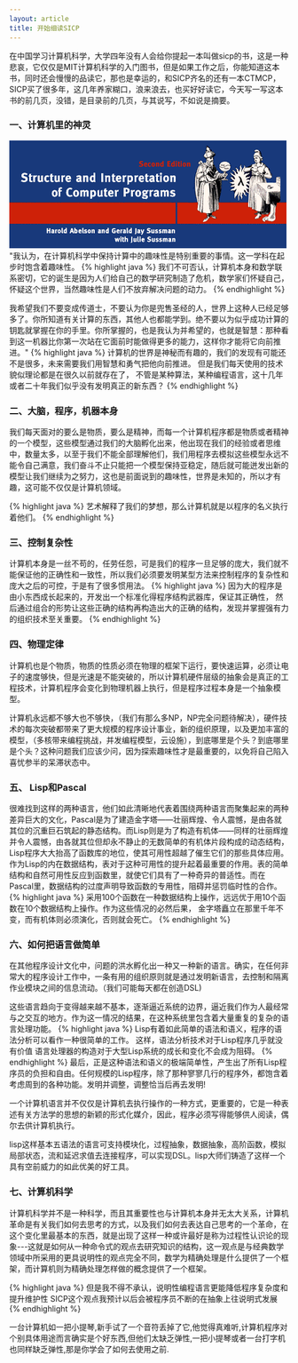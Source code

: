 ```yaml
---
layout: article
title: 开始细读SICP
---
```

在中国学习计算机科学，大学四年没有人会给你提起一本叫做sicp的书，这是一种悲哀，它仅仅是MIT计算机科学的入门图书，但是如果工作之后，你能知道这本书，同时还会慢慢的品读它，那也是幸运的，和SICP齐名的还有一本CTMCP，SICP买了很多年，这几年养家糊口，浪来浪去，也买好好读它，今天写一写这本书的前几页，没错，是目录前的几页，与其说写，不如说是摘要。

### 一、计算机里的神灵
![计算机程序构造与解释](/images/sicp.gif)
"我认为，在计算机科学中保持计算中的趣味性是特别重要的事情。这一学科在起步时饱含着趣味性。
{% highlight java %}
我们不可否认，计算机本身和数学联系密切，它的诞生是因为人们给自己的数学研究制造了危机，数学家们怀疑自己，
怀疑这个世界，当然趣味性是人们不放弃解决问题的动力。
{% endhighlight %}

我希望我们不要变成传道士，不要认为你是兜售圣经的人，世界上这种人已经足够多了。你所知道有关计算的东西，其他人也都能学到。绝不要以为似乎成功计算的钥匙就掌握在你的手里。你所掌握的，也是我认为并希望的，也就是智慧：那种看到这一机器比你第一次站在它面前时能做得更多的能力，这样你才能将它向前推进。"
{% highlight java %}
计算机的世界是神秘而有趣的，我们的发现有可能还不是很多，未来需要我们用智慧和勇气把他向前推进。
但是我们每天使用的技术貌似理论都是在很久以前就存在了，
不管是某种算法，某种编程语言，这十几年或者二十年我们似乎没有发明真正的新东西？
{% endhighlight %}



### 二、大脑，程序，机器本身
我们每天面对的要么是物质，要么是精神，而每一个计算机程序都是物质或者精神的一个模型，这些模型通过我们的大脑孵化出来，他出现在我们的经验或者思维中，数量太多，以至于我们不能全部理解他们，我们用程序去模拟这些模型永远不能令自己满意，我们奋斗不止只能把一个模型保持亚稳定，随后就可能迸发出新的模型让我们继续为之努力，这也是前面说到的趣味性，世界是未知的，所以才有趣，这可能不仅仅是计算机领域。

{% highlight java %}
艺术解释了我们的梦想，那么计算机就是以程序的名义执行着他们。
{% endhighlight %}


### 三、控制复杂性
计算机本身是一丝不苟的，任劳任怨，可是我们的程序一旦足够的庞大，我们就不能保证他的正确性和一致性，所以我们必须要发明某型方法来控制程序的复杂性和庞大之后的可控，于是有了很多惯用法。
{% highlight java %}
因为大的程序是由小东西成长起来的，开发出一个标准化得程序结构武器库，保证其正确性，
然后通过组合的形势让这些正确的结构再构造出大的正确的结构，发现并掌握强有力的组织技术至关重要。
{% endhighlight %}

### 四、物理定律
计算机也是个物质，物质的性质必须在物理的框架下运行，要快速运算，必须让电子的速度够快，但是光速是不能突破的，所以计算机硬件层级的抽象会是真正的工程技术，计算机程序会变化到物理机器上执行，但是程序过程本身是一个抽象模型。

计算机永远都不够大也不够快，（我们有那么多NP，NP完全问题待解决），硬件技术的每次突破都带来了更大规模的程序设计事业，新的组织原理，以及更加丰富的模型，（多核带来编程挑战，并发编程模型，云设施），到底哪里是个头？到底哪里是个头？这种问题我们应该少问，因为探索趣味性才是最重要的，以免将自己陷入喜忧参半的呆滞状态中。

### 五、 Lisp和Pascal
很难找到这样的两种语言，他们如此清晰地代表着围绕两种语言而聚集起来的两种差异巨大的文化，Pascal是为了建造金字塔——壮丽辉煌、令人震憾，是由各就其位的沉重巨石筑起的静态结构。而Lisp则是为了构造有机体——同样的壮丽辉煌并令人震憾，由各就其位但却永不静止的无数简单的有机体片段构成的动态结构，Lisp程序大大抬高了函数库的地位，使其可用性超越了催生它们的那些具体应用。作为Lisp的内在数据结构，表对于这种可用性的提升起着最重要的作用。表的简单结构和自然可用性反应到函数里，就使它们具有了一种奇异的普适性。而在Pascal里，数据结构的过度声明导致函数的专用性，阻碍并惩罚临时性的合作。
{% highlight java %}
采用100个函数在一种数据结构上操作，远远优于用10个函数在10个数据结构上操作。作为这些情况的必然后果，
金字塔矗立在那里千年不变，而有机体则必须演化，否则就会死亡。
{% endhighlight %}

### 六、如何把语言做简单
在其他程序设计文化中，问题的洪水孵化出一种又一种新的语言。确实，在任何非常大的程序设计工作中，一条有用的组织原则就是通过发明新语言，去控制和隔离作业模块之间的信息流动。（我们可能每天都在创造DSL)

这些语言趋向于变得越来越不基本，逐渐逼近系统的边界，逼近我们作为人最经常与之交互的地方。作为这一情况的结果，在这种系统里包含着大量重复的复杂的语言处理功能。
{% highlight java %}
Lisp有着如此简单的语法和语义，程序的语法分析可以看作一种很简单的工作。
这样，语法分析技术对于Lisp程序几乎就没有价值
语言处理器的构造对于大型Lisp系统的成长和变化不会成为阻碍。
{% endhighlight %}
最后，正是这种语法和语义的极端简单性，产生出了所有Lisp程序员的负担和自由。任何规模的Lisp程序，除了那种寥寥几行的程序外，都饱含着考虑周到的各种功能。发明并调整，调整恰当后再去发明!

一个计算机语言并不仅仅是计算机去执行操作的一种方式，更重要的，它是一种表述有关方法学的思想的新颖的形式化媒介，因此，程序必须写得能够供人阅读，偶尔去供计算机执行。

lisp这样基本五语法的语言可支持模块化，过程抽象，数据抽象，高阶函数，模拟局部状态，流和延迟求值去连接程序，可以实现DSL。lisp大师们铸造了这样一个具有空前威力的如此优美的好工具。

### 七、计算机科学
计算机科学并不是一种科学，而且其重要性也与计算机本身并无太大关系，计算机革命是有关我们如何去思考的方式，以及我们如何去表达自己思考的一个革命，在这个变化里最基本的东西，就是出现了这样一种或许最好是称为过程性认识论的现象---这就是如何从一种命令式的观点去研究知识的结构，这一观点是与经典数学领域中所采用的更具说明性的观点完全不同，数学为精确处理是什么提供了一个框架，而计算机则为精确处理怎样做的概念提供了一个框架。

{% highlight java %}
但是我不得不承认，说明性编程语言更能降低程序复杂度和提升维护性
SICP这个观点我预计以后会被程序员不断的在抽象上往说明式发展
{% endhighlight %}

一台计算机如一把小提琴,新手试了一个音符丢掉了它,他觉得真难听,计算机程序对个别具体用途而言确实是个好东西,但他们太缺乏弹性,一把小提琴或者一台打字机也同样缺乏弹性,那是你学会了如何去使用之前.